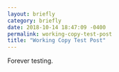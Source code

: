 ```yaml
---
layout: briefly
category: briefly
date: 2018-10-14 18:47:09 -0400
permalink: working-copy-test-post
title: "Working Copy Test Post"
---
```


Forever testing. 